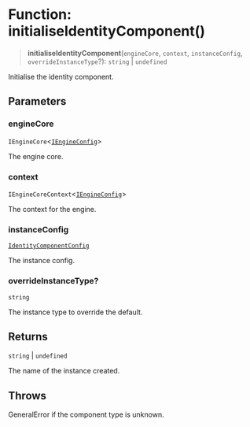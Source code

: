 # Function: initialiseIdentityComponent()

> **initialiseIdentityComponent**(`engineCore`, `context`, `instanceConfig`, `overrideInstanceType`?): `string` \| `undefined`

Initialise the identity component.

## Parameters

### engineCore

`IEngineCore`\<[`IEngineConfig`](../interfaces/IEngineConfig.md)\>

The engine core.

### context

`IEngineCoreContext`\<[`IEngineConfig`](../interfaces/IEngineConfig.md)\>

The context for the engine.

### instanceConfig

[`IdentityComponentConfig`](../type-aliases/IdentityComponentConfig.md)

The instance config.

### overrideInstanceType?

`string`

The instance type to override the default.

## Returns

`string` \| `undefined`

The name of the instance created.

## Throws

GeneralError if the component type is unknown.
